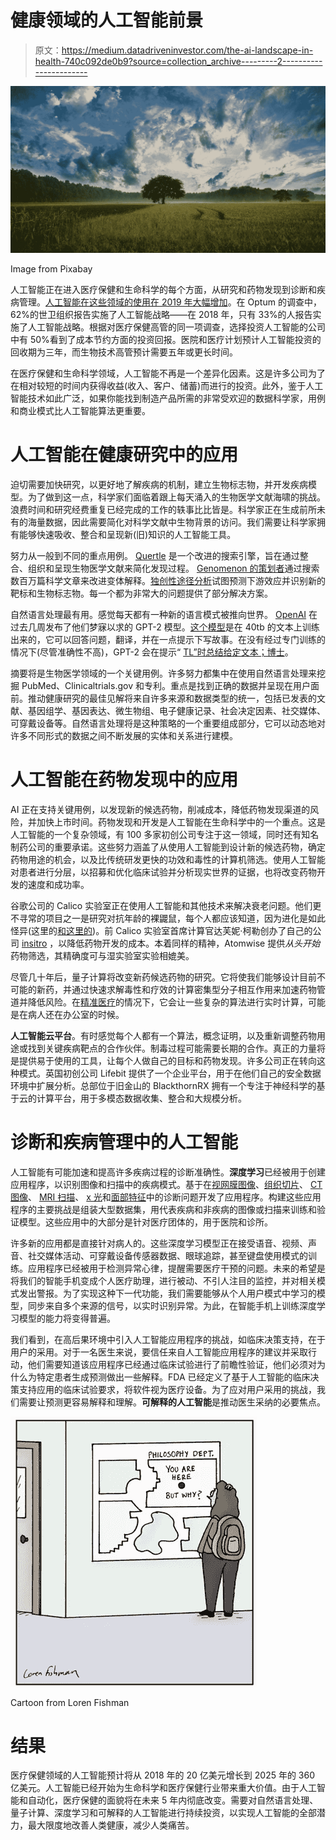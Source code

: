# 健康领域的人工智能前景

> 原文：<https://medium.datadriveninvestor.com/the-ai-landscape-in-health-740c092de0b9?source=collection_archive---------2----------------------->

![](img/a5a5e9eb0db0848074c1d101820c3096.png)

Image from Pixabay

人工智能正在进入医疗保健和生命科学的每个方面，从研究和药物发现到诊断和疾病管理。[人工智能在这些领域的使用在 2019 年大幅增加](https://www.optum.com/content/dam/optum3/optum/en/resources/fact-sheets/wf1527930-optumiq-ai-survey-data-points-media-fact-sheet-10.4.19a.pdf)。在 Optum 的调查中，62%的世卫组织报告实施了人工智能战略——在 2018 年，只有 33%的人报告实施了人工智能战略。根据对医疗保健高管的同一项调查，选择投资人工智能的公司中有 50%看到了成本节约方面的投资回报。医院和医疗计划预计人工智能投资的回收期为三年，而生物技术高管预计需要五年或更长时间。

在医疗保健和生命科学领域，人工智能不再是一个差异化因素。这是许多公司为了在相对较短的时间内获得收益(收入、客户、储蓄)而进行的投资。此外，鉴于人工智能技术如此广泛，如果你能找到制造产品所需的非常受欢迎的数据科学家，用例和商业模式比人工智能算法更重要。

# 人工智能在健康研究中的应用

迫切需要加快研究，以更好地了解疾病的机制，建立生物标志物，并开发疾病模型。为了做到这一点，科学家们面临着跟上每天涌入的生物医学文献海啸的挑战。浪费时间和研究经费重复已经完成的工作的轶事比比皆是。科学家正在生成前所未有的海量数据，因此需要简化对科学文献中生物背景的访问。我们需要让科学家拥有能够快速吸收、整合和呈现新(旧)知识的人工智能工具。

努力从一般到不同的重点用例。 [Quertle](https://quertle.com) 是一个改进的搜索引擎，旨在通过整合、组织和呈现生物医学文献来简化发现过程。 [Genomenon 的策划者](https://www.genomenon.com/mastermind/)通过搜索数百万篇科学文章来改进变体解释。[独创性途径分析](https://www.qiagenbioinformatics.com/products/ingenuity-pathway-analysis/)试图预测下游效应并识别新的靶标和生物标志物。每一个都为非常大的问题提供了部分解决方案。

自然语言处理最有用。感觉每天都有一种新的语言模式被推向世界。 [OpenAI](https://openai.com) 在过去几周发布了他们梦寐以求的 GPT-2 模型。[这个模型](https://d4mucfpksywv.cloudfront.net/better-language-models/language_models_are_unsupervised_multitask_learners.pdf)是在 40tb 的文本上训练出来的，它可以回答问题，翻译，并在一点提示下写故事。在没有经过专门训练的情况下(尽管准确性不高)，GPT-2 会在提示“ [TL”时总结给定文本；博士](https://www.dictionary.com/e/acronyms/tldr/)。

摘要将是生物医学领域的一个关键用例。许多努力都集中在使用自然语言处理来挖掘 PubMed、Clinicaltrials.gov 和专利。重点是找到正确的数据并呈现在用户面前。推动健康研究的最佳见解将来自许多来源和数据类型的统一，包括已发表的文献、基因组学、基因表达、微生物组、电子健康记录、社会决定因素、社交媒体、可穿戴设备等。自然语言处理将是这种策略的一个重要组成部分，它可以动态地对许多不同形式的数据之间不断发展的实体和关系进行建模。

# 人工智能在药物发现中的应用

AI 正在支持关键用例，以发现新的候选药物，削减成本，降低药物发现渠道的风险，并加快上市时间。药物发现和开发是人工智能在生命科学中的一个重点。这是人工智能的一个复杂领域，有 100 多家初创公司专注于这一领域，同时还有知名制药公司的重要承诺。这些努力涵盖了从使用人工智能到设计新的候选药物，确定药物用途的机会，以及比传统研发更快的功效和毒性的计算机筛选。使用人工智能对患者进行分层，以招募和优化临床试验并分析现实世界的证据，也将改变药物开发的速度和成功率。

谷歌公司的 Calico 实验室正在使用人工智能和其他技术来解决衰老问题。他们更不寻常的项目之一是研究对抗年龄的裸鼹鼠，每个人都应该知道，因为进化是如此怪异(这里的[和这里的](https://www.ncbi.nlm.nih.gov/pmc/articles/PMC5783610/))。前 Calico 实验室首席计算官达芙妮·柯勒创办了自己的公司 [insitro](http://www.insitro.com/) ，以降低药物开发的成本。本着同样的精神，Atomwise 提供*从头开始*药物筛选，其精确度可与湿实验室实验相媲美。

尽管几十年后，量子计算将改变新药候选药物的研究。它将使我们能够设计目前不可能的新药，并通过快速求解毒性和疗效的计算密集型分子相互作用来加速药物管道并降低风险。在[精准医疗](https://www.ncbi.nlm.nih.gov/pmc/articles/PMC6205278/)的情况下，它会让一些复杂的算法进行实时计算，可能是在病人还在办公室的时候。

**人工智能云平台**。有时感觉每个人都有一个算法，概念证明，以及重新调整药物用途或找到关键疾病靶点的合作伙伴。制毒过程可能需要长期的合作。真正的力量将是提供易于使用的工具，让每个人做自己的目标和药物发现。许多公司正在转向这种模式。英国初创公司 Lifebit 提供了一个企业平台，用于在他们自己的安全数据环境中扩展分析。总部位于旧金山的 BlackthornRX 拥有一个专注于神经科学的基于云的计算平台，用于多模态数据收集、整合和大规模分析。

# 诊断和疾病管理中的人工智能

人工智能有可能加速和提高许多疾病过程的诊断准确性。**深度学习**已经被用于创建应用程序，以识别图像和扫描中的疾病模式。基于在[视网膜图像](https://www.mdedge.com/endocrinology/article/163265/diabetes/fda-approves-marketing-retinal-imaging-device-uses-artificial)、[组织切片](https://www.usa.philips.com/healthcare/product/HCPATHXL02/tissuemark-computational-pathology)、 [CT 图像](https://www.radiologybusiness.com/topics/artificial-intelligence/ai-detects-neurologic-events-ct-faster-radiologists)、 [MRI 扫描](https://www.informai.com)、 [x 光](https://www.radiologybusiness.com/topics/artificial-intelligence/ge-healthcare-ai-chest-x-rays-fda-clearance)和[面部特征](https://www.face2gene.com)中的诊断问题开发了应用程序。构建这些应用程序的主要挑战是组装大型数据集，用代表疾病和非疾病的图像或扫描来训练和验证模型。这些应用中的大部分是针对医疗团体的，用于医院和诊所。

许多新的应用都是直接针对病人的。这些深度学习模型正在接受语音、视频、声音、社交媒体活动、可穿戴设备传感器数据、眼球追踪，甚至键盘使用模式的训练。应用程序已经被用于检测异常心律，提醒需要医疗干预的问题。未来的希望是将我们的智能手机变成个人医疗助理，进行被动、不引人注目的监控，并对相关模式发出警报。为了实现这种下一代功能，我们需要能够从个人用户模式中学习的模型，同步来自多个来源的信号，以实时识别异常。为此，在智能手机上训练深度学习模型的能力将变得普遍。

我们看到，在高后果环境中引入人工智能应用程序的挑战，如临床决策支持，在于用户的采用。对于一名医生来说，要信任来自人工智能应用程序的建议并采取行动，他们需要知道该应用程序已经通过临床试验进行了前瞻性验证，他们必须对为什么为特定患者生成预测做出一些解释。FDA 已经定义了基于人工智能的临床决策支持应用的临床试验要求，将软件视为医疗设备。为了应对用户采用的挑战，我们需要让预测更容易解释和理解。**可解释的人工智能**是推动医生采纳的必要焦点。

![](img/1a9b998bf13f308c084a405a9d986daf.png)

Cartoon from Loren Fishman

# 结果

医疗保健领域的人工智能预计将从 2018 年的 20 亿美元增长到 2025 年的 360 亿美元。人工智能已经开始为生命科学和医疗保健行业带来重大价值。由于人工智能和自动化，医疗保健的面貌将在未来 5 年内彻底改变。需要对自然语言处理、量子计算、深度学习和可解释的人工智能进行持续投资，以实现人工智能的全部潜力，最大限度地改善人类健康，减少人类痛苦。